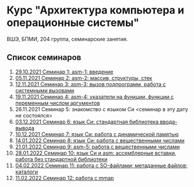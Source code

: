 # Курс "Архитектура компьютера и операционные системы"

ВШЭ, БПМИ, 204 группа, семинарские занятия.

## Список семинаров

1. [29.10.2021 Семинар 1: asm-1: введение](sem01/)
2. [05.11.2021 Семинар 2: asm-2: массив, структуры, стек](sem02/)
3. [12.11.2021 Семинар 3: asm-3: вызов подпрограмм, работа с системными вызовами](sem03/)
4. [19.11.2021 Семинар 4: asm-4: указатели на функции, функции с переменным числом аргументов](sem04/)
5. 26.11.2021 Семинар 5: знакомство с языком Си <семинар в эту дату не состоялся>
6. [03.12.2021 Семинар 6: язык Си: стандартная библиотека ввода-вывода](sem06/)
7. [10.12.2021 Семинар 7: язык Си: работа с динамической памятью](sem07/)
8. [14.01.2022 Семинар 8: язык Си: работа с вещественными числами](sem08/)
9. [21.01.2022 Семинар 9: asm-5: работа с вещественными числами](sem09/)
10. [28.01.2022 Семинар 10: язык Си и asm: ассемблерные вставки, работа без стандартной библиотеки](sem10/)
11. [04.02.2022 Семинар 11: работа с SO-файлами; метаданные файлов; каталоги](sem11/)
12. [11.02.2022 Семинар 12: работа с mmap](sem12/)

